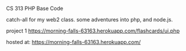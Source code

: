 CS 313 PHP Base Code

catch-all for my web2 class. 
some adventures into php, and node.js.

project 1 https://morning-falls-63163.herokuapp.com/flashcards/ui.php


hosted at:
https://morning-falls-63163.herokuapp.com/
